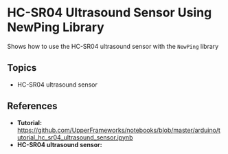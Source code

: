 
# HC-SR04 Ultrasound Sensor Using NewPing Library

Shows how to use the HC-SR04 ultrasound sensor with the ```NewPing``` library

## Topics

- HC-SR04 ultrasound sensor 

## References

- **Tutorial:** https://github.com/UpperFrameworks/notebooks/blob/master/arduino/tutorial_hc_sr04_ultrasound_sensor.ipynb
- **HC-SR04 ultrasound sensor:**  


